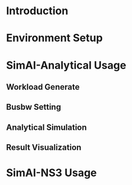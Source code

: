 # Introduction
# Environment Setup
# SimAI-Analytical Usage
## Workload Generate
## Busbw Setting
## Analytical Simulation
## Result Visualization
# SimAI-NS3 Usage
